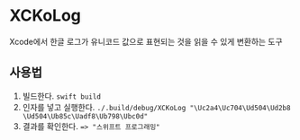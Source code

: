 # XCKoLog
Xcode에서 한글 로그가 유니코드 값으로 표현되는 것을 읽을 수 있게 변환하는 도구

## 사용법
1. 빌드한다. `swift build`
2. 인자를 넣고 실행한다. `./.build/debug/XCKoLog "\Uc2a4\Uc704\Ud504\Ud2b8 \Ud504\Ub85c\Uadf8\Ub798\Ubc0d"`
3. 결과를 확인한다. `=> "스위프트 프로그래밍"`
